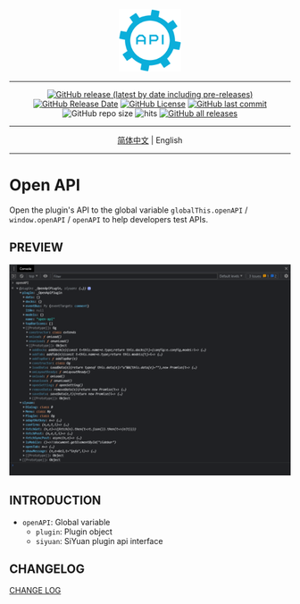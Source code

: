 <div align="center">
<img alt="icon" src="./icon.png" style="width: 8em; height: 8em;">

---
[![GitHub release (latest by date including pre-releases)](https://img.shields.io/github/v/release/Zuoqiu-Yingyi/siyuan-plugin-open-api?include_prereleases&style=flat-square)](https://github.com/Zuoqiu-Yingyi/siyuan-plugin-open-api/releases/latest)
[![GitHub Release Date](https://img.shields.io/github/release-date/Zuoqiu-Yingyi/siyuan-plugin-open-api?style=flat-square)](https://github.com/Zuoqiu-Yingyi/siyuan-plugin-open-api/releases/latest)
[![GitHub License](https://img.shields.io/github/license/Zuoqiu-Yingyi/siyuan-plugin-open-api?style=flat-square)](https://github.com/Zuoqiu-Yingyi/siyuan-plugin-open-api/blob/main/LICENSE)
[![GitHub last commit](https://img.shields.io/github/last-commit/Zuoqiu-Yingyi/siyuan-plugin-open-api?style=flat-square)](https://github.com/Zuoqiu-Yingyi/siyuan-plugin-open-api/commits/main)
![GitHub repo size](https://img.shields.io/github/repo-size/Zuoqiu-Yingyi/siyuan-plugin-open-api?style=flat-square)
![hits](https://hits.b3log.org/Zuoqiu-Yingyi/siyuan-plugin-open-api.svg)
[![GitHub all releases](https://img.shields.io/github/downloads/Zuoqiu-Yingyi/siyuan-plugin-open-api/total?style=flat-square)](https://github.com/Zuoqiu-Yingyi/siyuan-plugin-open-api/releases)

---
[简体中文](./README_zh_CN.md) \| English

---
</div>

# Open API

Open the plugin's API to the global variable `globalThis.openAPI` / `window.openAPI` / `openAPI` to help developers test APIs.

## PREVIEW

![preview image](./preview.png)

## INTRODUCTION

- `openAPI`: Global variable
  - `plugin`: Plugin object
  - `siyuan`: SiYuan plugin api interface

## CHANGELOG

[CHANGE LOG](https://github.com/Zuoqiu-Yingyi/siyuan-plugin-open-api/blob/main/CHANGELOG.md)
